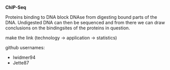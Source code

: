 **ChIP-Seq**

Proteins binding to DNA block DNAse from digesting bound parts of the DNA.
Undigested DNA can then be sequenced and from there we can draw conclusions on the bindingsites of the proteins in question.

make the link (technology -> application -> statistics)

github usernames:

* lwidmer94
* Jette87

